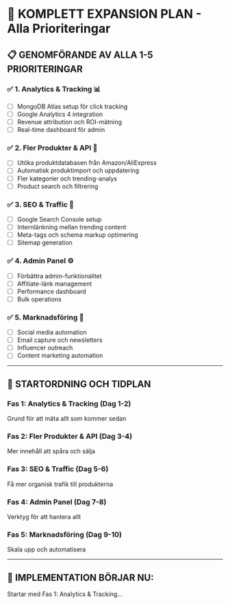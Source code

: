 # 🚀 KOMPLETT EXPANSION PLAN - Alla Prioriteringar

## 📋 **GENOMFÖRANDE AV ALLA 1-5 PRIORITERINGAR**

### ✅ **1. Analytics & Tracking** 📊
- [ ] MongoDB Atlas setup för click tracking
- [ ] Google Analytics 4 integration  
- [ ] Revenue attribution och ROI-mätning
- [ ] Real-time dashboard för admin

### ✅ **2. Fler Produkter & API** 🛒
- [ ] Utöka produktdatabasen från Amazon/AliExpress
- [ ] Automatisk produktimport och uppdatering
- [ ] Fler kategorier och trending-analys
- [ ] Product search och filtrering

### ✅ **3. SEO & Traffic** 🚀
- [ ] Google Search Console setup
- [ ] Internlänkning mellan trending content
- [ ] Meta-tags och schema markup optimering
- [ ] Sitemap generation

### ✅ **4. Admin Panel** ⚙️
- [ ] Förbättra admin-funktionalitet
- [ ] Affiliate-länk management
- [ ] Performance dashboard
- [ ] Bulk operations

### ✅ **5. Marknadsföring** 📢
- [ ] Social media automation
- [ ] Email capture och newsletters
- [ ] Influencer outreach
- [ ] Content marketing automation

---

## 🎯 **STARTORDNING OCH TIDPLAN**

### **Fas 1: Analytics & Tracking (Dag 1-2)**
Grund för att mäta allt som kommer sedan

### **Fas 2: Fler Produkter & API (Dag 3-4)**
Mer innehåll att spåra och sälja

### **Fas 3: SEO & Traffic (Dag 5-6)**
Få mer organisk trafik till produkterna

### **Fas 4: Admin Panel (Dag 7-8)**
Verktyg för att hantera allt

### **Fas 5: Marknadsföring (Dag 9-10)**
Skala upp och automatisera

---

## 🔄 **IMPLEMENTATION BÖRJAR NU:**

Startar med Fas 1: Analytics & Tracking...
